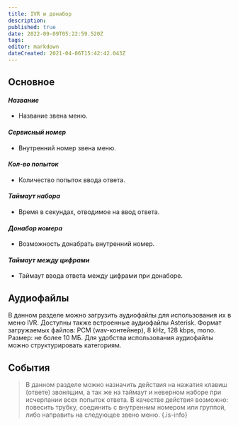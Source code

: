 ```yaml
---
title: IVR и донабор
description: 
published: true
date: 2022-09-09T05:22:59.520Z
tags: 
editor: markdown
dateCreated: 2021-04-06T15:42:42.043Z
---
```


## Основное

#### *Название*
- Название звена меню.

#### *Сервисный номер*
- Внутренний номер звена меню.

#### *Кол-во попыток*
- Количество попыток ввода ответа.

#### *Таймаут набора*
- Время в секундах, отводимое на ввод ответа.

#### *Донабор номера*
- Возможность донабрать внутренний номер.

#### *Таймаут между цифрами*
- Таймаут ввода ответа между цифрами при донаборе.

## Аудиофайлы

В данном разделе можно загрузить аудиофайлы для использования их в меню IVR. Доступны также встроенные аудиофайлы Asterisk. Формат загружаемых файлов: PCM (wav-контейнер), 8 kHz, 128 kbps, mono. Размер: не более 10 МБ. Для удобства использования аудиофайлы можно структурировать категориям.

## События

> В данном разделе можно назначить действия на нажатия клавиш (ответе) звонящим, а так же на таймаут и неверном наборе при исчерпании всех попыток ответа. В качестве действия возможно: повесить трубку, соединить с внутренним номером или группой, либо направить на следующее звено меню.
{.is-info}

